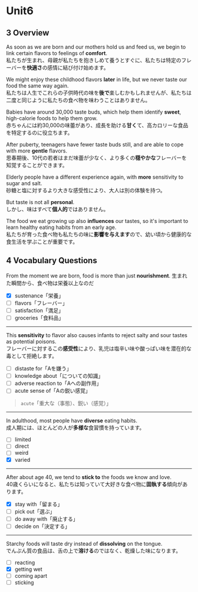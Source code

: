 # Unit6

## 3 Overview

As soon as we are born and our mothers hold us and feed us, we begin to link certain flavors to feelings of **comfort**.  
私たちが生まれ、母親が私たちを抱きしめて養うとすぐに、私たちは特定のフレーバーを**快適さ**の感情に結び付け始めます。

We might enjoy these childhood flavors **later** in life, but we never taste our food the same way again.  
私たちは人生でこれらの子供時代の味を**後で**楽しむかもしれませんが、私たちは二度と同じように私たちの食べ物を味わうことはありません。

Babies have around 30,000 taste buds, which help them identify **sweet**, high-calorie foods to help them grow.  
赤ちゃんには約30,000の味蕾があり、成長を助ける**甘く**て、高カロリーな食品を特定するのに役立ちます。

After puberty, teenagers have fewer taste buds still, and are able to cope with more **gentle** flavors.  
思春期後、10代の若者はまだ味蕾が少なく、より多くの**穏やかな**フレーバーを知覚することができます。

Elderly people have a different experience again, with **more** sensitivity to sugar and salt.  
砂糖と塩に対するより大きな感受性により、大人は別の体験を持つ。

But taste is not all **personal**.  
しかし、味はすべて**個人的**ではありません。

The food we eat growing up also **influences** our tastes, so it's important to learn healthy eating habits from an early age.  
私たちが育った食べ物も私たちの味に**影響を与えます**ので、幼い頃から健康的な食生活を学ぶことが重要です。

## 4 Vocabulary Questions

From the moment we are born, food is more than just **nourishment**.
生まれた瞬間から、食べ物は栄養以上なのだ

- [x] sustenance「栄養」
- [ ] flavors「フレーバー」
- [ ] satisfaction「満足」
- [ ] groceries「食料品」

---

This **sensitivity** to flavor also causes infants to reject salty and sour tastes as potential poisons.  
フレーバーに対するこの**感受性**により、乳児は塩辛い味や酸っぱい味を潜在的な毒として拒絶します。

- [ ] distaste for「Aを嫌う」
- [ ] knowledge about「についての知識」
- [ ] adverse reaction to「Aへの副作用」
- [ ] acute sense of「Aの鋭い感覚」

> `acute`「重大な（事態）、鋭い（感覚）」

---

In adulthood, most people have **diverse** eating habits.  
成人期には、ほとんどの人が**多様な**食習慣を持っています。

- [ ] limited
- [ ] direct
- [ ] weird
- [x] varied

---

After about age 40, we tend to **stick to** the foods we know and love.  
40歳くらいになると、私たちは知っていて大好きな食べ物に**固執する**傾向があります。

- [x] stay with「留まる」
- [ ] pick out「選ぶ」
- [ ] do away with「廃止する」
- [ ] decide on「決定する」

---

Starchy foods will taste dry instead of **dissolving** on the tongue.  
でんぷん質の食品は、舌の上で**溶ける**のではなく、乾燥した味になります。

- [ ] reacting
- [x] getting wet
- [ ] coming apart
- [ ] sticking
